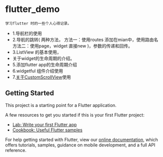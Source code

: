 # flutter_demo
    学习flutter 时的一些个人心得记录。


- 1.导航栏的使用
- 2.导航的跳转(
        两种方法，
        方法一：使用routes 添加在mian中，使用路由名 
        方法二：使用page，widget 直接new
    )，参数的传递和回传。
- 3.ListView 的基本使用，
- 关于widget的生命周期的介绍。
- 5.添加flutter app的生命周期介绍
- 6.widgetful 组件介绍使用
- 7.[关于CustomScrollView](https://jianshu.com/p/2ba93e7bb8ea )使用

## Getting Started

This project is a starting point for a Flutter application.

A few resources to get you started if this is your first Flutter project:

- [Lab: Write your first Flutter app](https://flutter.dev/docs/get-started/codelab)
- [Cookbook: Useful Flutter samples](https://flutter.dev/docs/cookbook)

For help getting started with Flutter, view our
[online documentation](https://flutter.dev/docs), which offers tutorials,
samples, guidance on mobile development, and a full API reference.
